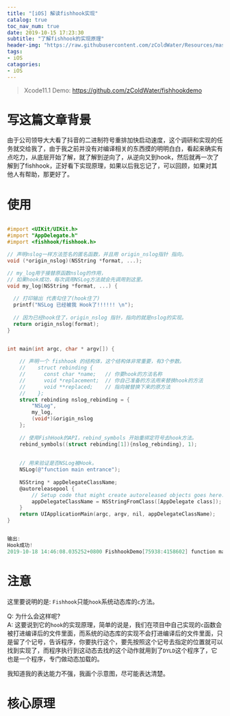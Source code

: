 ```yaml
---
title: "[iOS] 解读fishhook实现"
catalog: true
toc_nav_num: true
date: 2019-10-15 17:23:30
subtitle: "了解fishhook的实现原理"
header-img: "https://raw.githubusercontent.com/zColdWater/Resources/master/Images/legend_cover.jpg"
tags:
- iOS
catagories:
- iOS
---
```


> Xcode11.1  Demo: https://github.com/zColdWater/fishhookdemo 

# 写这篇文章背景  
由于公司领导大大看了抖音的二进制符号重排加快启动速度，这个调研和实现的任务就交给我了，由于我之前并没有对编译相关的东西摸的明明白白，看起来确实有点吃力，从底层开始了解，就了解到逆向了，从逆向又到hook，然后就再一次了解到了fishhook，正好看下实现原理，如果以后我忘记了，可以回顾，如果对其他人有帮助，那更好了。

# 使用  


```ObjectiveC

#import <UIKit/UIKit.h>
#import "AppDelegate.h"
#import <fishhook/fishhook.h>

// 声明nslog一样方法签名的匿名函数，并且用 origin_nslog指针 指向。
void (*origin_nslog)(NSString *format, ...);

// my_log用于接替原函数nslog的作用，
// 如果hook成功，每次调用NSLog方法就会先调用到这里。
void my_log(NSString *format, ...) {
    
  // 打印输出 代表勾住了(hook住了)
  printf("NSLog 已经被我 Hook了!!!!!! \n");
  
  // 因为已经hook住了，origin_nslog 指针，指向的就是nslog的实现。
  return origin_nslog(format);
}


int main(int argc, char * argv[]) {
    
    // 声明一个 fishhook 的结构体，这个结构体非常重要，有3个参数。
    //    struct rebinding {
    //      const char *name;   // 你要hook的方法名称
    //      void *replacement;  // 你自己准备的方法用来替换hook的方法
    //      void **replaced;    // 指向被替换下来的原方法
    //    };
    struct rebinding nslog_rebinding = {
        "NSLog",
        my_log,
        (void*)&origin_nslog
    };
    
    // 使用FishHook的API，rebind_symbols 开始重绑定符号去hook方法。
    rebind_symbols((struct rebinding[1]){nslog_rebinding}, 1);
    
    
    // 用来验证是否NSLog被Hook。
    NSLog(@"function main entrance");
    
    NSString * appDelegateClassName;
    @autoreleasepool {
        // Setup code that might create autoreleased objects goes here.
        appDelegateClassName = NSStringFromClass([AppDelegate class]);
    }
    return UIApplicationMain(argc, argv, nil, appDelegateClassName);
}


输出:  
Hook成功!   
2019-10-18 14:46:08.035252+0800 FishhookDemo[75938:4158602] function main entrance   

```

# 注意

这里要说明的是: `Fishhook`只能`hook`系统动态库的`c`方法。  

Q: 为什么会这样呢?  
A: 这要说到它的`hook`的实现原理，简单的说是，我们在项目中自己实现的`c`函数会被打进编译后的文件里面，而系统的动态库的实现不会打进编译后的文件里面，只是留了个记号，告诉程序，你要执行这个，要先按照这个记号去指定的位置就可以找到实现了，而程序执行到这动态去找的这个动作就用到了`DYLD`这个程序了，它也是一个程序，专门做动态加载的。   

我知道我的表达能力不强，我画个示意图，尽可能表达清楚。  



# 核心原理

